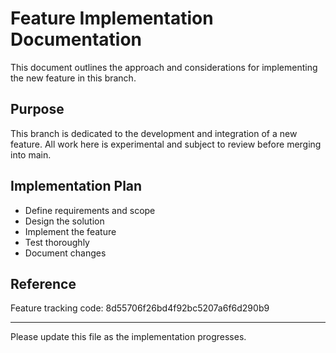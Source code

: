 # Feature Implementation Documentation

This document outlines the approach and considerations for implementing the new feature in this branch.

## Purpose
This branch is dedicated to the development and integration of a new feature. All work here is experimental and subject to review before merging into main.

## Implementation Plan
- Define requirements and scope
- Design the solution
- Implement the feature
- Test thoroughly
- Document changes

## Reference
Feature tracking code: 8d55706f26bd4f92bc5207a6f6d290b9

---

Please update this file as the implementation progresses.